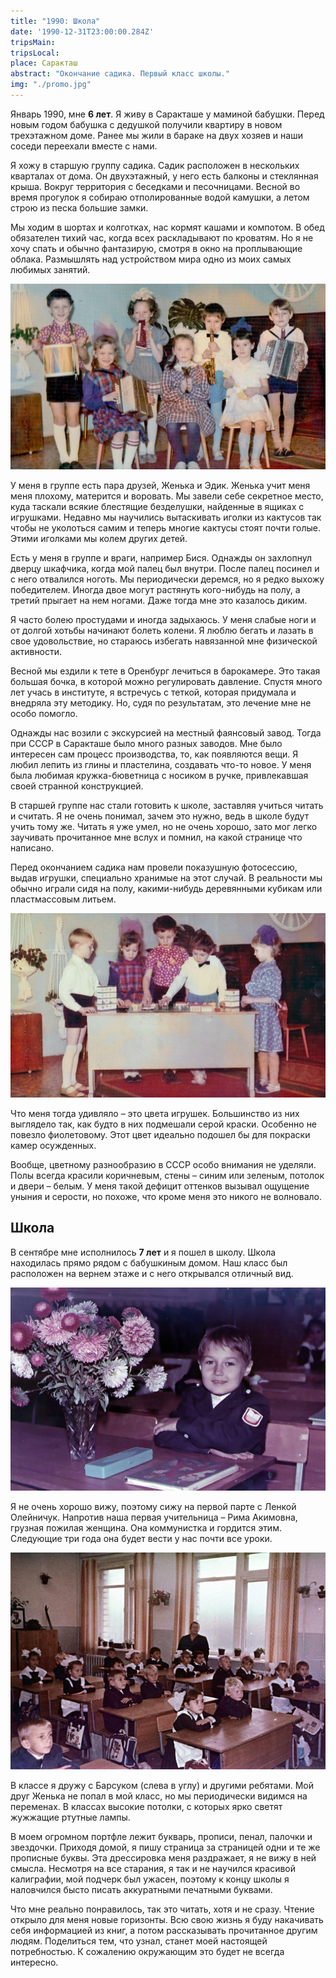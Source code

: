 ```yaml
---
title: "1990: Школа"
date: '1990-12-31T23:00:00.284Z'
tripsMain: 
tripsLocal: 
place: Саракташ
abstract: "Окончание садика. Первый класс школы." 
img: "./promo.jpg"
---
```


Январь 1990, мне **6 лет**. Я живу в Саракташе у маминой бабушки. Перед новым годом бабушка с дедушкой получили квартиру в новом трехэтажном доме. Ранее мы жили в бараке на двух хозяев и наши соседи переехали вместе с нами.

Я хожу в старшую группу садика. Садик расположен в нескольких кварталах от дома. Он двухэтажный, у него есть балконы и стеклянная крыша. Вокруг территория с беседками и песочницами. Весной во время прогулок я собираю отполированные водой камушки, а летом строю из песка большие замки.

Мы ходим в шортах и колготках, нас кормят кашами и компотом. В обед обязателен тихий час, когда всех раскладывают по кроватям. Но я не хочу спать и обычно фантазирую, смотря в окно на проплывающие облака. Размышлять над устройством мира одно из моих самых любимых занятий.

![](img/1990-03.jpg)

У меня в группе есть пара друзей, Женька и Эдик. Женька учит меня меня плохому, матерится и воровать. Мы завели себе секретное место, куда таскали всякие блестящие безделушки, найденные в ящиках с игрушками. Недавно мы научились вытаскивать иголки из кактусов так чтобы не уколоться самим и теперь многие кактусы стоят почти голые. Этими иголками мы колем других детей.

Есть у меня в группе и враги, например Бися. Однажды он захлопнул дверцу шкафчика, когда мой палец был внутри. После палец посинел и с него отвалился ноготь. Мы периодически деремся, но я редко выхожу победителем. Иногда двое могут растянуть кого-нибудь на полу, а третий прыгает на нем ногами. Даже тогда мне это казалось диким.

Я часто болею простудами и иногда задыхаюсь. У меня слабые ноги и от долгой хотьбы начинают болеть колени. Я люблю бегать и лазать в свое удовольствие, но стараюсь избегать навязанной мне физической активности. 

Весной мы ездили к тете в Оренбург лечиться в барокамере. Это такая большая бочка, в которой можно регулировать давление. Спустя много лет учась в институте, я встречусь с теткой, которая придумала и внедряла эту методику. Но, судя по результатам, это лечение мне не особо помогло.

Однажды нас возили с экскурсией на местный фаянсовый завод. Тогда при СССР в Саракташе было много разных заводов. Мне было интересен сам процесс производства, то, как появляются вещи. Я любил лепить из глины и пластелина, создавать что-то новое. У меня была любимая кружка-бюветница с носиком в ручке, привлекавшая своей странной конструкцией. 

В старшей группе нас стали готовить к школе, заставляя учиться читать и считать. Я не очень понимал, зачем это нужно, ведь в школе будут учить тому же. Читать я уже умел, но не очень хорошо, зато мог легко заучивать прочитанное мне вслух и помнил, на какой странице что написано.

Перед окончанием садика нам провели показушную фотосессию, выдав игрушки, специально хранимые на этот случай. В реальности мы обычно играли сидя на полу, какими-нибудь деревянными кубикам или пластмассовым литьем. 

![](img/1990-02.jpg)

Что меня тогда удивляло – это цвета игрушек. Большинство из них выглядело так, как будто в них подмешали серой краски. Особенно не повезло фиолетовому. Этот цвет идеально подошел бы для покраски камер осужденных. 

Вообще, цветному разнообразию в СССР особо внимания не уделяли. Полы всегда красили коричневым, стены – синим или зеленым, потолок и двери – белым. У меня такой дефицит оттенков вызывал ощущение уныния и серости, но похоже, что кроме меня это никого не волновало.


## Школа

В сентябре мне исполнилось **7 лет** и я пошел в школу. Школа находилась прямо рядом с бабушкиным домом. Наш класс был расположен на вернем этаже и с него открывался отличный вид.

![](img/school91-01.jpg) 

Я не очень хорошо вижу, поэтому сижу на первой парте с Ленкой Олейничук. Напротив наша первая учительница – Рима Акимовна, грузная пожилая женщина. Она коммунистка и гордится этим. Следующие три года она будет вести у нас почти все уроки.

![](img/school91-02.jpg) 

В классе я дружу с Барсуком (слева в углу) и другими ребятами. Мой друг Женька не попал в мой класс, но мы периодически видимся на переменах. В классах высокие потолки, с которых ярко светят жужжащие ртутные лампы. 

В моем огромном портфле лежит букварь, прописи, пенал, палочки и звездочки. Приходя домой, я пишу страница за страницей одни и те же прописные буквы. Эта дрессировка меня раздражает, я не вижу в ней смысла. Несмотря на все старания, я так и не научился красивой калиграфии, мой подчерк был ужасен, поэтому к концу школы я наловчился бысто писать аккуратными печатными буквами.

Что мне реально понравилось, так это читать, хотя и не сразу. Чтение открыло для меня новые горизонты. Всю свою жизнь я буду накачивать себя информацией из книг, а потом рассказывать прочитанное другим людям. Поделиться тем, что узнал, станет моей настоящей потребностью. К сожалению окружающим это будет не всегда интересно.

